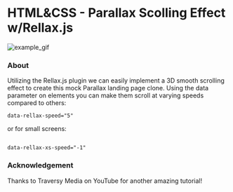 # HTML&CSS - Parallax Scolling Effect w/Rellax.js

![example_gif](./example.gif)

### About

Utilizing the Rellax.js plugin we can easily implement a 3D smooth scrolling effect to create this mock Parallax landing page clone. Using the data parameter on elements you can make them scroll at varying speeds compared to others:

```
data-rellax-speed="5"

```

or for small screens:

```

data-rellax-xs-speed="-1"

```

### Acknowledgement

Thanks to Traversy Media on YouTube for another amazing tutorial!
